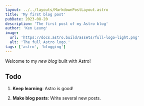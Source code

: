 ```yaml
---
layout: ../../layouts/MarkdownPostLayout.astro
title: 'My first blog post'
pubDate: 2023-08-20
description: 'The first post of my Astro blog'
author: 'Ken Leung'
image:
  url: 'https://docs.astro.build/assets/full-logo-light.png'
  alt: 'The full Astro logo.'
tags: ['astro', 'blogging']
---
```


Welcome to my _new blog_ built with Astro!

## Todo

1. **Keep learning**: Astro is good!

2. **Make blog posts**: Write several new posts.
